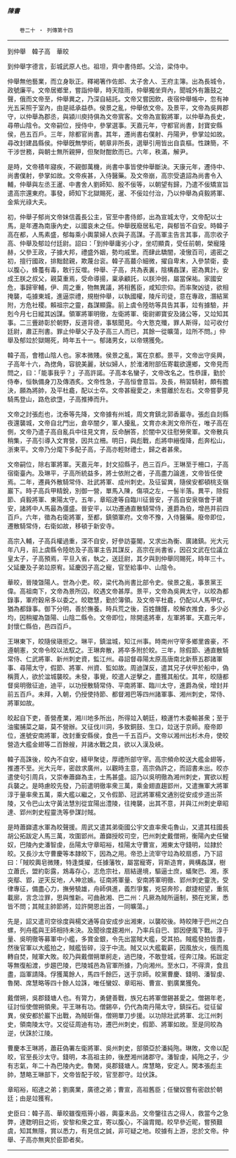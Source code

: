 

##### 陳書
　　`卷二十 ‧ 列傳第十四`

* * *

到仲舉　韓子高　華皎

到仲舉字德言，彭城武原人也。祖坦，齊中書侍郎。父洽，梁侍中。

仲舉無他藝業，而立身耿正。釋褐箸作佐郎、太子舍人、王府主簿。出為長城令，政號廉平。文帝居鄉里，嘗詣仲舉，時天陰雨，仲舉獨坐齊內，聞城外有簫鼓之聲，俄而文帝至，仲舉異之，乃深自結託。文帝又嘗因飲，夜宿仲舉帳中，忽有神光五采照于室內，由是祗承益恭。侯景之亂，仲舉依文帝。及景平，文帝為吳興郡守，以仲舉為郡丞，與潁川庾持俱為文帝賔客。文帝為宣毅將軍，以仲舉為長史，尋帶山陰令。文帝嗣位，授侍中，參掌選事。天嘉元年，守都官尚書，封寶安縣侯，邑五百戶。三年，除都官尚書。其年，遷尚書右僕射、丹陽尹，參掌竝如故。尋改封建昌縣侯。仲舉旣無學術，朝章非所長，選舉引用皆出自袁樞。性踈簡，不干涉世務，與朝士無所親狎，但聚財酣飲而已。六年，秩滿，解尹。

是時，文帝積年寢疾，不親御萬機，尚書中事皆使仲舉斷決。天康元年，遷侍中、尚書僕射，參掌如故。文帝疾甚，入侍醫藥。及文帝崩，高宗受遺詔為尚書令入輔，仲舉與左丞王暹、中書舍人劉師知、殷不佞等，以朝望有歸，乃遣不佞矯宣旨遣高宗還東府。事發，師知下北獄賜死，暹、不佞竝付治，乃以仲舉為貞毅將軍、金紫光祿大夫。

初，仲舉子郁尚文帝妹信義長公主，官至中書侍郎，出為宣城太守，文帝配以士馬，是年遷為南康內史，以國哀未之任。仲舉旣廢居私宅，與郁皆不自安。時韓子高在都，人馬素盛，郁每乘小輿蒙婦人衣與子高謀。子高軍主告言其事，高宗收子高、仲舉及郁竝付廷尉。詔曰：「到仲舉庸劣小才，坐叨顯貴，受任前朝，榮寵隆赫，父參王政，子據大邦，禮盛外姻，勢均戚里。而肆此驕闇，凌慠百司，遏密之初，擅行國政，排黜懿親，欺蔑台衮。韓子高蕞尒細微，擢自卑末，入參禁衛，委以腹心，蜂蠆有毒，敢行反噬。仲舉、子高，共為表裏，陰構姦謀，密為異計。安成王朕之叔父，親莫重焉，受命導揚，稟承顧託，以朕沖弱，屬當保祐。家國安危，事歸宰輔，伊、周之重，物無異議，將相舊臣，咸知宗仰。而率聚凶徒，欲相掩襲，屯據東城，進逼崇禮，規樹仲舉，以執國權，陵斥司徒，意在專政，潛結黨附，方危社稷。賴祖宗之靈，姦謀顯露。前上虞令陸昉等具告其事，竝有據驗，并剋今月七日縱其凶謀。領軍將軍明徹，左衛將軍、衛尉卿寶安及諸公等，又竝知其事。二三舋跡彰於朝野，反道背德，事駭聞見。今大憝克殲，罪人斯得，竝可收付廷尉，肅正刑書。罪止仲舉父子及子高三人而已，其餘一從曠蕩，竝所不問。」仲舉及郁竝於獄賜死，時年五十一。郁諸男女，以帝甥獲免。

韓子高，會稽山陰人也。家本微賤。侯景之亂，寓在京都。景平，文帝出守吳興，子高年十六，為揔角，容貌美麗，狀似婦人，於淮渚附部伍寄載欲還鄉，文帝見而問之，曰：「能事我乎？」子高許諾。子高本名蠻子，文帝改名之。性恭謹，勤於侍奉，恒執備身刀及傳酒炙。文帝性急，子高恒會意旨。及長，稍習騎射，頗有膽決，願為將帥，及平杜龕，配以士卒。文帝甚寵愛之，未嘗離於左右。文帝嘗夢見騎馬登山，路危欲墯，子高推捧而升。

文帝之討張彪也，沈泰等先降，文帝據有州城，周文育鎮北郭香巖寺。張彪自剡縣夜還襲城，文帝自北門出，倉卒闇夕，軍人擾亂，文育亦未測文帝所在，唯子高在側，文帝乃遣子高自亂兵中往見文育，反命酬答，於闇中又往慰勞衆軍。文帝散兵稍集，子高引導入文育營，因共立柵。明日，與彪戰，彪將申縉復降，彪奔松山，浙東平。文帝乃分麾下多配子高，子高亦輕財禮士，歸之者甚衆。

文帝嗣位，除右軍將軍。天嘉元年，封文招縣子，邑三百戶。王琳至于柵口，子高宿衛臺內。及琳平，子高所統益多，將士依附之者，子高盡力論進，文帝皆任使焉。二年，遷員外散騎常侍、壯武將軍、成州刺史。及征留異，隨侯安都頓桃支嶺巖下。時子高兵甲精銳，別御一營，單馬入陳，傷項之左，一髻半落。異平，除假節、貞毅將軍、東陽太守。五年，章昭達等自臨川征晉安，子高自安泉嶺會于建安，諸將中人馬最為彊盛。晉安平，以功遷通直散騎常侍，進爵為伯，增邑并前四百戶。六年，徵為右衛將軍，至都，鎮領軍府。文帝不豫，入侍醫藥。廢帝即位，遷散騎常侍，右衛如故，移頓于新安寺。

高宗入輔，子高兵權過重，深不自安，好參訪臺閣，又求出為衡、廣諸鎮。光大元年八月，前上虞縣令陸昉及子高軍主告其謀反，高宗在尚書省，因召文武在位議立皇太子，子高預焉，平旦入省，執之，送廷尉，其夕與到仲舉同賜死，時年三十。父延慶及子弟竝原宥。延慶因子高之寵，官至給事中、山陰令。

華皎，晉陵曁陽人。世為小吏。皎，梁代為尚書比部令史。侯景之亂，事景黨王偉。高祖南下，文帝為景所囚，皎遇文帝甚厚。景平，文帝為吳興太守，以皎為都錄事，軍府穀帛多以委之。皎聦慧，勤於簿領。及文帝平杜龕，仍配以人馬甲仗，猶為都錄事。御下分明，善於撫養。時兵荒之後，百姓饑饉，皎解衣推食，多少必均，因稍擢為曁陽、山陰二縣令。文帝即位，除開逺將車，左軍將軍。天嘉元年，封懷仁縣伯，邑四百戶。

王琳東下，皎隨侯瑱拒之。琳平，鎮湓城，知江州事。時南州守宰多鄉里酋豪，不遵朝憲，文帝令皎以法馭之。王琳奔散，將卒多附於皎。三年，除假節、通直散騎常侍、仁武將軍、新州刺史資，監江州。尋詔督尋陽太原高唐南北新蔡五郡諸軍事、尋陽太守，假節、將軍、州資、監如故。周迪謀反，遣其兄子伏甲於船中，偽稱賈人，欲於湓城襲皎。未發，事覺，皎遣人逆擊之，盡獲其船仗。其年，皎隨都督吳明徹征迪，迪平，以功授散騎常侍、平南將軍、臨川太守，進爵為侯，增封并前五百戶。未拜，入朝，仍授使持節、都督湘巴等四州諸軍事、湘州刺史，常侍、將軍如故。

皎起自下吏，善營產業，湘川地多所出，所得竝入朝廷，粮運竹木委輸甚衆；至于油蜜脯菜之屬，莫不營辦。又征伐川洞，多致銅鼓、生口，竝送于京師。廢帝即位，進號安南將軍，改封重安縣侯，食邑一千五百戶。文帝以湘州出杉木舟，使皎營造大艦金翅等二百餘艘，并諸水戰之具，欲以入漢及峽。

韓子高誅後，皎內不自安，繕甲聚徒，厚禮所部守宰。高宗頻命皎送大艦金翅等，推遷不至。光大元年，密啟求廣州，以觀時主意，高宗偽許之，而詔書未出。皎亦遣使句引周兵，又崇奉蕭巋為主，士馬甚盛。詔乃以吳明徹為湘州刺史，實欲以輕兵襲之。是時慮皎先發，乃前遣明徹率衆三萬，乘金翅直趨郢州，又遣撫軍大將軍淳于量率衆五萬，乘大艦以繼之，又令假節、冠武將軍楊文通別從安成步道出茶陵，又令巴山太守黃法慧別從宜陽出澧陵，往掩襲，出其不意，并與江州刺史章昭達、郢州刺史程靈洗等參謀討賊。

是時蕭巋遣水軍為皎聲援。周武又遣其弟衛國公宇文直率衆屯魯山，又遣其柱國長胡公拓跋定人馬三萬，攻圍郢州。蕭巋授皎司空，巴州刺史戴僧朔，衡陽內史任蠻奴，巴陵內史潘智虔，岳陽太守章昭裕，桂陽太守曹宣，湘東太守錢明，竝隷於皎。又長沙太守曹慶等本隷皎下，因為之用。帝恐上流宰守竝為皎扇惑，乃下詔曰：「賊皎輿皂微賤，特逢獎擢，任據藩牧，屬當寵寄，背斯造育，興構姦謀，樹立蕭氏，盟約彰露，鴆毒存心，志危宗社，扇結邊境，驅逼士庶，蟻聚巴、湘，豕突鄢、郢，逆天反地，人神忿嫉。征南將軍量、安南將軍明徹、郢州刺史靈洗，受律專征，備盡心力，撫勞驍雄，舟師俱進，義烈爭奮，兇惡奔殄，獻捷相望，重氛載廓，言念泣罪，思與惟新。可曲赦湘、巴二州：凡厥為賊所逼制，預在兇黨，悉皆不問；其賊主帥節將，竝許開恩出首，一同曠蕩。」

先是，詔又遣司空徐度與楊文通等自安成步出湘東，以襲皎後。時皎陣于巴州之白螺，列舟艦與王師相持未決。及聞徐度趨湘州，乃率兵自巴、郢因便風下戰。淳于量、吳明徹等募軍中小艦，多賞金銀，令先出當賊大艦，受其拍。賊艦發拍皆盡，然後官軍以大艦拍之，賊艦皆碎，沒于中流。賊又以大艦載薪，因風放火，俄而風轉自焚，賊軍大敗。皎乃與戴僧朔單舸走，過巴陵，不敢登城，徑奔江陵。拓跋定等無復船渡，步趨巴陵，巴陵城邑為官軍所據，乃向湘州。至水口，不得濟，食且盡，詣軍請降。俘獲萬餘人，馬四千餘匹，送于京師。皎黨曹慶、錢明、潘智虔、魯閑、席慧略等四十餘人竝誅，唯任蠻奴、章昭裕、曹宣、劉廣業獲免。

戴僧朔，吳郡錢塘人也。有膂力，勇健善戰，族兄右將軍僧錫甚愛之。僧錫年老，征討恒使僧朔領衆。平王琳有功。僧錫卒，仍代為南丹陽太守，鎮採石。從征留異，侯安都於巖下出戰，為賊斫傷，僧朔單刀步援。以功除壯武將軍、北江州刺史，領南陵太守。又從征周迪有功，遷巴州刺史，假節、將軍如故。至是同皎為逆，伏誅於江陵。

曹慶本王琳將，蕭莊偽署左衛將軍、吳州刺史，部領亞於潘純陁。琳敗，文帝以配皎，官至長沙太守。錢明，本高祖主帥，後歷湘州諸郡守。潘智虔，純陁之子，少有志氣，年二十為巴陵內史。魯閑，吳郡錢塘人。席慧略，安定人。閑本張彪主帥，慧略王琳部下，文帝皆配于皎，官至郡守。竝伏誅。

章昭裕，昭達之弟；劉廣業，廣德之弟；曹宣，高祖舊臣；任蠻奴嘗有密啟於朝廷；由是竝獲宥。

史臣曰：韓子高、華皎雖復瓶筲小器，輿臺末品，文帝鑒往古之得人，救當今之急弊，達聦明目之術，安黎和衆之宜，寄以腹心，不論胄閥。皎早參近昵，嘗預艱虞，知其無隱，賞以悉力，有見信之誠，非可疑之地。皎據有上游，忠於文帝。仲舉、子高亦無爽於臣節者矣。

* * *

